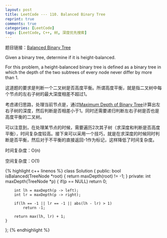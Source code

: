 ```yaml
---
layout: post
title: LeetCode --- 110. Balanced Binary Tree
reprint: true
comments: true
categories: [LeetCode]
tags: [LeetCode, C++, 树, 深度优先搜索]
---
```



题目链接：[Balanced Binary Tree](https://oj.leetcode.com/problems/balanced-binary-tree/ ) 

Given a binary tree, determine if it is height-balanced. 

For this problem, a height-balanced binary tree is defined as a binary tree in which the depth of the two subtrees of every node never differ by more than 1. 

这道题的要求是判断一个二叉树是否高度平衡。所谓高度平衡，就是指二叉树中每个节点的左右子树的最大深度相差不超过1。

考虑递归思路，处理当前节点是，通过[Maximum Depth of Binary Tree](http://www.makuiyu.cn/2015/03/LeetCode_104.%20Maximum%20Depth%20of%20Binary%20Tree/ )计算出左右子树的深度，然后判断是否相差小于1。同时还需要递归判断左右子树是否也是高度平衡的二叉树。

可以注意到，在处理某节点的时候，需要遍历2次其子树（求深度和判断是否高度平衡），时间复杂度较高。接下来可以采用一个技巧，就是在求深度的时候同时判断是否平衡，然后对于不平衡的直接返回-1作为标记，这样降低了时间复杂度。

时间复杂度：O(n)

空间复杂度：O(1)

{% highlight c++ linenos %}
class Solution
{
public:
    bool isBalanced(TreeNode *root)
    {
        return maxDepth(root) != -1;
    }
private:
    int maxDepth(TreeNode *p)
    {
        if(p == NULL)
            return 0;
        
        int lh = maxDepth(p -> left);
        int lr = maxDepth(p -> right);
        
        if(lh == -1 || lr == -1 || abs(lh - lr) > 1)
            return -1;
        
        return max(lh, lr) + 1;
    }
};
{% endhighlight %}
